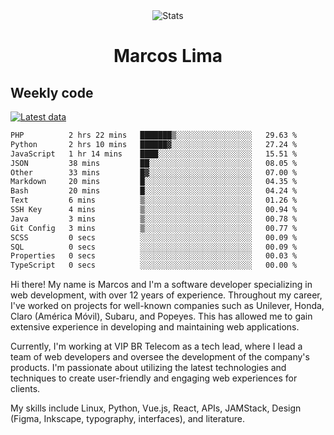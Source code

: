 <div align="center">
  <img src="https://user-images.githubusercontent.com/958723/207206099-04913a11-e77d-4b52-a9d3-5d702839508b.png" alt="Stats" />
  <h1>Marcos Lima</h1>
</div>

## Weekly code

[![Latest data](https://github.com/skvggor/skvggor/actions/workflows/main.yml/badge.svg)](https://github.com/skvggor/skvggor/actions/workflows/main.yml)

<!--START_SECTION:waka-->

```txt
PHP          2 hrs 22 mins   ███████▒░░░░░░░░░░░░░░░░░   29.63 %
Python       2 hrs 10 mins   ██████▓░░░░░░░░░░░░░░░░░░   27.24 %
JavaScript   1 hr 14 mins    ████░░░░░░░░░░░░░░░░░░░░░   15.51 %
JSON         38 mins         ██░░░░░░░░░░░░░░░░░░░░░░░   08.05 %
Other        33 mins         █▓░░░░░░░░░░░░░░░░░░░░░░░   07.00 %
Markdown     20 mins         █░░░░░░░░░░░░░░░░░░░░░░░░   04.35 %
Bash         20 mins         █░░░░░░░░░░░░░░░░░░░░░░░░   04.24 %
Text         6 mins          ▒░░░░░░░░░░░░░░░░░░░░░░░░   01.26 %
SSH Key      4 mins          ▒░░░░░░░░░░░░░░░░░░░░░░░░   00.94 %
Java         3 mins          ▒░░░░░░░░░░░░░░░░░░░░░░░░   00.78 %
Git Config   3 mins          ▒░░░░░░░░░░░░░░░░░░░░░░░░   00.77 %
SCSS         0 secs          ░░░░░░░░░░░░░░░░░░░░░░░░░   00.09 %
SQL          0 secs          ░░░░░░░░░░░░░░░░░░░░░░░░░   00.09 %
Properties   0 secs          ░░░░░░░░░░░░░░░░░░░░░░░░░   00.03 %
TypeScript   0 secs          ░░░░░░░░░░░░░░░░░░░░░░░░░   00.00 %
```

<!--END_SECTION:waka-->

  <p>Hi there! My name is Marcos and I'm a software developer specializing in web development, with over 12 years of experience. Throughout my career, I've worked on projects for well-known companies such as Unilever, Honda, Claro (América Móvil), Subaru, and Popeyes. This has allowed me to gain extensive experience in developing and maintaining web applications.</p>
  
  <p>Currently, I'm working at VIP BR Telecom as a tech lead, where I lead a team of web developers and oversee the development of the company's products. I'm passionate about utilizing the latest technologies and techniques to create user-friendly and engaging web experiences for clients.</p>
  
  <p>My skills include Linux, Python, Vue.js, React, APIs, JAMStack, Design (Figma, Inkscape, typography, interfaces), and literature.</p>
<!-- </details> -->

<!-- <div align="center">
  <h2>🤖 Recent Code Activity</h2>
  <img width="500" src="https://github-readme-stats.vercel.app/api/wakatime?username=skvggor&hide_title=true&layout=compact&theme=transparent" alt="Wakatime Stats" />
</div>

<br>

<div align="center">
  <h2>📈 GitHub Stats</h2>
  <img width="500" src="https://github-readme-stats.vercel.app/api?username=skvggor&show_icons=true&theme=transparent&hide_title=true&count_private=true" alt="GitHub Stats" />
</div>
 -->
